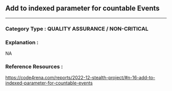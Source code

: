 ##   Add to indexed parameter for countable Events

   



---

### **Category Type** : QUALITY ASSURANCE / NON-CRITICAL


### **Explanation** : 
NA



### **Reference Resources** : 

https://code4rena.com/reports/2022-12-stealth-project/#n-16-add-to-indexed-parameter-for-countable-events